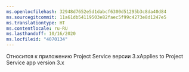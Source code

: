 ```yaml
---
ms.openlocfilehash: 32948d7652e5d1dabcf6300d51295b3c8da40d84
ms.sourcegitcommit: 11a61db54119503e82faec5f99c4273e8d1247e5
ms.translationtype: HT
ms.contentlocale: ru-RU
ms.lasthandoff: 10/16/2020
ms.locfileid: "4070134"
---
```

<span data-ttu-id="e5a3b-101">Относится к приложению Project Service версии 3.x</span><span class="sxs-lookup"><span data-stu-id="e5a3b-101">Applies to Project Service app version 3.x</span></span>
